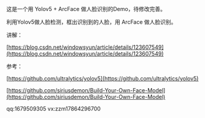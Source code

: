 这是一个用 Yolov5 + ArcFace 做人脸识别的Demo，待修改完善。

利用Yolov5做人脸检测，框出识别到的人脸，用 ArcFace 做人脸识别。


讲解：

[https://blog.csdn.net/windowsyun/article/details/123607549](https://blog.csdn.net/windowsyun/article/details/123607549)


参考：

[https://github.com/ultralytics/yolov5](https://github.com/ultralytics/yolov5)

[https://github.com/siriusdemon/Build-Your-Own-Face-Model](https://github.com/siriusdemon/Build-Your-Own-Face-Model)

qq:1679509305
vx:zzm17864296700
